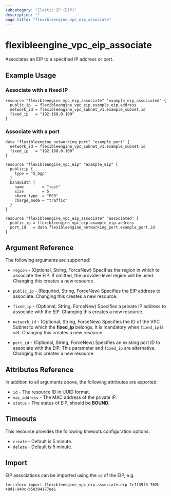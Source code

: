 ```yaml
---
subcategory: "Elastic IP (EIP)"
description: ""
page_title: "flexibleengine_vpc_eip_associate"
---
```


# flexibleengine_vpc_eip_associate

Associates an EIP to a specified IP address or port.

## Example Usage

### Associate with a fixed IP

```hcl
resource "flexibleengine_vpc_eip_associate" "example_eip_associated" {
  public_ip  = flexibleengine_vpc_eip.example_eip.address
  network_id = flexibleengine_vpc_subnet_v1.example_subnet.id
  fixed_ip   = "192.168.0.100"
}
```

### Associate with a port

```hcl
data "flexibleengine_networking_port" "example_port" {
  network_id = flexibleengine_vpc_subnet_v1.example_subnet.id
  fixed_ip   = "192.168.0.100"
}

resource "flexibleengine_vpc_eip" "example_eip" {
  publicip {
    type = "5_bgp"
  }
  bandwidth {
    name        = "test"
    size        = 5
    share_type  = "PER"
    charge_mode = "traffic"
  }
}

resource "flexibleengine_vpc_eip_associate" "associated" {
  public_ip = flexibleengine_vpc_eip.example_eip.address
  port_id   = data.flexibleengine_networking_port.example_port.id
}
```

## Argument Reference

The following arguments are supported:

* `region` - (Optional, String, ForceNew) Specifies the region in which to associate the EIP. If omitted, the provider-level
  region will be used. Changing this creates a new resource.

* `public_ip` - (Required, String, ForceNew) Specifies the EIP address to associate. Changing this creates a new resource.

* `fixed_ip` - (Optional, String, ForceNew) Specifies a private IP address to associate with the EIP.
  Changing this creates a new resource.

* `network_id` - (Optional, String, ForceNew) Specifies the ID of the VPC Subnet to which the **fixed_ip** belongs.
  It is mandatory when `fixed_ip` is set. Changing this creates a new resource.

* `port_id` - (Optional, String, ForceNew) Specifies an existing port ID to associate with the EIP.
  This parameter and `fixed_ip` are alternative. Changing this creates a new resource.

## Attributes Reference

In addition to all arguments above, the following attributes are exported:

* `id` - The resource ID in UUID format.
* `mac_address` - The MAC address of the private IP.
* `status` - The status of EIP, should be **BOUND**.

## Timeouts

This resource provides the following timeouts configuration options:

* `create` - Default is 5 minute.
* `delete` - Default is 5 minute.

## Import

EIP associations can be imported using the `id` of the EIP, e.g.

```shell
terraform import flexibleengine_vpc_eip_associate.eip 2c7f39f3-702b-48d1-940c-b50384177ee1
```

